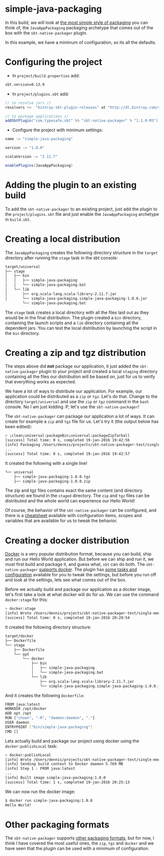 # simple-java-packaging
In this build, we will look at [the most simple style of packaging](http://www.scala-sbt.org/sbt-native-packager/archetypes/java_app/my-first-project.html) you can think of, the 
`JavaAppPackaging` packaging archetype that comes out of the box with the `sbt-native-packager` plugin.

In this example, we have a minimum of configuration, so its all the defaults.
 
# Configuring the project
- In `project/build.properties` add:

```bash
sbt.version=0.13.9
```

- In `project/plugins.sbt` add:

```scala
// to resolve jars //
resolvers +=  "bintray-sbt-plugin-releases" at "http://dl.bintray.com/content/sbt/sbt-plugin-releases"

// to package applications //
addSbtPlugin("com.typesafe.sbt" %% "sbt-native-packager" % "1.1.0-M3")

```

- Configure the project with minimum settings:

```scala
name := "simple-java-packaging"

version := "1.0.0"

scalaVersion := "2.11.7"

enablePlugins(JavaAppPackaging)
```

# Adding the plugin to an existing build
To add the `sbt-native-packager` to an existing project, just add the plugin to the `project/plugins.sbt` file and
just enable the `JavaAppPackaging` archetype in `build.sbt`.
 
# Creating a local distribution
The `JavaAppPackaging` creates the following directory structure in the `target` directory
after running the `stage` task in the sbt console:

```bash
target/universal
├── stage
│   ├── bin
│   │   ├── simple-java-packaging
│   │   └── simple-java-packaging.bat
│   └── lib
│       ├── org.scala-lang.scala-library-2.11.7.jar
│       └── simple-java-packaging.simple-java-packaging-1.0.0.jar
        └── simple-java-packaging.bat
```

The `stage` task creates a local directory with all the files laid out as they would be in the final distribution.
The plugin created a `bin` directory, containing the launch scripts and a `lib` directory containing all the 
dependent jars. You can test the local distribution by launching the script in the `bin` directory.

# Creating a zip and tgz distribution
The steps above did __not__ package our application, it just added the `sbt-native-packager` plugin to your project and created
a local `staging` directory containing all the files our distribution will be based on, just for us to verify that everything
works as expected.

We have a lot of ways to distribute our application. For example, our application could be distributed as a `zip` or `tgz`.
Let's do that. Change to the directory `target/universal` and use the `zip` or `tgz` command in the `bash` console. 
No I am just kidding :P, let's use the `sbt-native-packager`! 

The `sbt-native-packager` can package our application a lot of ways. It can create for example a `zip` and `tgz` file 
for us. Let's try it (the output below has been edited):
 
```bash
> ;clean;universal:packageBin;universal:packageZipTarball
[success] Total time: 0 s, completed 19-jan-2016 19:42:56
[info] Packaging /Users/dennis/projects/sbt-native-packager-test/single-module-build/target/scala-2.11/simple-java-packaging_2.11-1.0.0-sources.jar ...
...
[success] Total time: 0 s, completed 19-jan-2016 19:42:57
```

It created the following with a single line!

```bash
└── universal
    ├── simple-java-packaging-1.0.0.tgz
    ├── simple-java-packaging-1.0.0.zip
```

The zip and tgz files contains exact the same content (and directory structure) we found in the `staged` directory.
The `zip` and `tgz` files can be distributed and the whole world can experience our Hello World! 

Of course, the behavior of the `sbt-native-packager` can be configured, and there is a [cheatsheet](http://www.scala-sbt.org/sbt-native-packager/archetypes/cheatsheet.html)
available with configuration items, scopes and variables that are available for us to tweak the behavior. 

# Creating a docker distribution
[Docker](https://www.docker.com/) is a very popular distribution format, because you can build, ship and run our 
Hello World application. But before we can ship and run it, we must first build and package it, and guess what, `sbt`
can do both. The `sbt-native-packager` [supports docker](http://www.scala-sbt.org/sbt-native-packager/formats/docker.html).
The plugin has [some tasks and configuration](http://www.scala-sbt.org/sbt-native-packager/formats/docker.html) available
for you to tweak the settings, but before you run off and look at the settings, lets see what comes out of the box.

Before we actually build and package our application as a docker image, let's first take a look at what docker will do
for us. We can use the command `docker:stage` for this:

```bash
> docker:stage
[info] Wrote /Users/dennis/projects/sbt-native-packager-test/single-module-build/target/scala-2.11/simple-java-packaging_2.11-1.0.0.pom
[success] Total time: 0 s, completed 19-jan-2016 20:20:54
```

It created the following directory structure:

```bash
target/docker
├── Dockerfile
└── stage
    ├── Dockerfile
    └── opt
        └── docker
            ├── bin
            │   ├── simple-java-packaging
            │   └── simple-java-packaging.bat
            └── lib
                ├── org.scala-lang.scala-library-2.11.7.jar
                └── simple-java-packaging.simple-java-packaging-1.0.0.jar
```

And it creates the following `Dockerfile`:

```bash
FROM java:latest
WORKDIR /opt/docker
ADD opt /opt
RUN ["chown", "-R", "daemon:daemon", "."]
USER daemon
ENTRYPOINT ["bin/simple-java-packaging"]
CMD []
```

Lets actually build and package our project using docker using the `docker:publishLocal` task:

```bash
> docker:publishLocal
[info] Wrote /Users/dennis/projects/sbt-native-packager-test/single-module-build/target/scala-2.11/simple-java-packaging_2.11-1.0.0.pom
[info] Sending build context to Docker daemon 5.769 MB
[info] Step 1 : FROM java:latest
...
[info] Built image simple-java-packaging:1.0.0
[success] Total time: 1 s, completed 19-jan-2016 20:25:13
```

We can now run the docker image:

```bash
$ docker run simple-java-packaging:1.0.0
Hello World!
```

# Other packaging formats
The `sbt-native-packager` supports [other packaging formats](http://www.scala-sbt.org/sbt-native-packager/formats/index.html), 
but for now, I think I have covered the most useful ones, the `zip`, `tgz` and `docker` and we have seen that the plugin
can be used with a minimum of configuration.